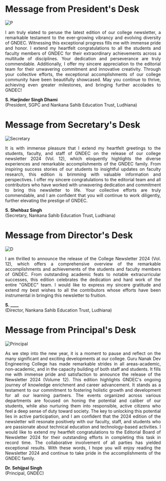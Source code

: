 
# Message from President's Desk

![P](Images/President.jpg)  

<p align=justify>
I am truly elated to peruse the latest edition of our college newsletter, a remarkable testament to the ever-growing vibrancy and evolving diversity of GNDEC. Witnessing this exceptional progress fills me with immense pride and honor. I extend my heartfelt congratulations to all the students and faculty members of GNDEC for their extraordinary achievements across a multitude of disciplines. Your dedication and perseverance are truly commendable. Additionally, I offer my sincere appreciation to the editorial team for their unwavering commitment and innovative creativity. Through your collective efforts, the exceptional accomplishments of our college community have been beautifully showcased. May you continue to thrive, achieving even greater milestones, and bringing further accolades to GNDEC!
</p>

**S. Harjinder Singh Dhami**  
(President, SGPC and Nankana Sahib Education Trust, Ludhiana)

# Message from Secretary's Desk

![Secretary](https://github.com/user-attachments/assets/94ddfd7f-96bc-48b9-892f-cc04c89f9f9f)
 
<p align=justify>
It is with immense pleasure that I extend my heartfelt greetings to the students, faculty, and staff of GNDEC on the release of our college newsletter 2024 (Vol. 12), which eloquently highlights the diverse experiences and remarkable accomplishments of the GNDEC family. From inspiring success stories of our students to insightful updates on faculty research, this edition is brimming with valuable information and perspectives. I offer my sincere congratulations to the editorial team and all contributors who have worked with unwavering dedication and commitment to bring this newsletter to life. Your collective efforts are truly commendable, and I am confident that you will continue to work diligently, further elevating the prestige of GNDEC.
</p>

**S. Shehbaz Singh**  
(Secretary, Nankana Sahib Education Trust, Ludhiana)

# Message from Director's Desk

![D](Images/XYZA.jpg)  

<p align=justify>
I am thrilled to announce the release of the College Newsletter 2024 (Vol. 12), which offers a comprehensive overview of the remarkable accomplishments and achievements of the students and faculty members of GNDEC. From outstanding academic feats to notable extracurricular successes, this edition celebrates the dedication and hard work of the entire "GNDEC" team. I would like to express my sincere gratitude and extend my best wishes to all the contributors whose efforts have been instrumental in bringing this newsletter to fruition.
</p>

**S. ____**   
(Director, Nankana Sahib Education Trust, Ludhiana)


# Message from Principal's Desk

![Principal](Images/Principal.png)  

<p align=justify>
As we step into the new year, it is a moment to pause and reflect on the many significant and exciting developments at our college. Guru Nanak Dev Engineering College has made remarkable strides in all areas-academic, non-academic, and in the capacity building of both staff and students. It fills me with immense pride and satisfaction to announce the release of the Newsletter 2024 (Volume 12). This edition highlights GNDEC's ongoing journey of knowledge enrichment and career advancement. It stands as a testament to our commitment to fostering holistic growth and development for all our learning partners. The events organized across various departments are focused on honing the potential and caliber of our students, while also nurturing them into responsible, active citizens who feel a deep sense of duty toward society. The key to unlocking this potential lies in active participation, and I am confident that the 2024 edition of the newsletter will resonate positively with our faculty, staff, and students who are passionate about technical education and technology-based activities. I would like to extend my heartfelt congratulations to the Editorial Board of Newsletter 2024 for their outstanding efforts in completing this task in record time. The collaborative involvement of all parties has yielded exceptional results. With these words, I hope you will enjoy reading the Newsletter 2024 and continue to take pride in the accomplishments of the GNDEC family.
</p>

**Dr. Sehijpal Singh**  
(Principal, GNDEC)

